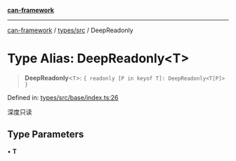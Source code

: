 [**can-framework**](../../../README.md)

***

[can-framework](../../../modules.md) / [types/src](../README.md) / DeepReadonly

# Type Alias: DeepReadonly\<T\>

> **DeepReadonly**\<`T`\>: `{ readonly [P in keyof T]: DeepReadonly<T[P]> }`

Defined in: [types/src/base/index.ts:26](https://github.com/acanowl/acanowl-framework/blob/803929d309daee638a276dd80756bc2cc91479c5/packages/types/src/base/index.ts#L26)

深度只读

## Type Parameters

• **T**
